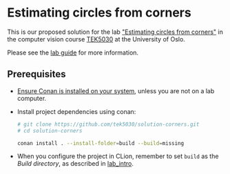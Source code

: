 # Estimating circles from corners

This is our proposed solution for the lab ["Estimating circles from corners"][repo] in the computer vision course [TEK5030] at the University of Oslo.

Please see the [lab guide][guide] for more information.

## Prerequisites
- [Ensure Conan is installed on your system][conan], unless you are not on a lab computer.
- Install project dependencies using conan:

   ```bash
   # git clone https://github.com/tek5030/solution-corners.git
   # cd solution-corners

   conan install . --install-folder=build --build=missing
   ```
- When you configure the project in CLion, remember to set `build` as the _Build directory_, as described in [lab_intro].


[repo]: https://github.com/tek5030/lab-corners
[guide]: https://github.com/tek5030/lab-corners/blob/master/README.md

[lab_intro]: https://github.com/tek5030/lab-intro/blob/master/cpp/lab-guide/1-open-project-in-clion.md#6-configure-project
[TEK5030]: https://www.uio.no/studier/emner/matnat/its/TEK5030/
[conan]: https://tek5030.github.io/tutorial/conan.html
